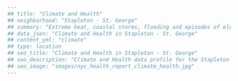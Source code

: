 ```yaml
---
## title: "Climate and Health"
## neighborhood: "Stapleton - St. George"
## summary: "Extreme heat, coastal storms, flooding and episodes of elevated ozone are climate-related hazards that may increase with climate change and have important public health impacts in New York City. Extreme weather can cause power outages, which also threaten public health. This report provides neighborhood indicators of climate-related hazards, vulnerability and health impacts."
## data_json: "Climate and Health in Stapleton - St. George"
## content_yml: "climate"
## type: location
## seo_title: "Climate and Health in Stapleton - St. George"
## seo_description: "Climate and Health data profile for the Stapleton - St. George neighborhood of NYC."
## seo_image: "images/nyc_health_report_climate_health.jpg"
---
```

